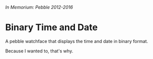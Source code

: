 _In Memorium:_
_Pebble 2012-2016_

# Binary Time and Date
A pebble watchface that displays the time and date in binary format.

Because I wanted to, that's why.
